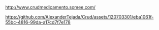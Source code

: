 http://www.crudmedicamento.somee.com/






https://github.com/AlexanderTejada/Crud/assets/120703301/eba1061f-55bc-4816-99da-a17cd7f7e178


